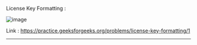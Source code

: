 License Key Formatting :

![image](https://user-images.githubusercontent.com/23376002/191540730-3118ea21-ed71-42d6-a216-750193f95f6c.png)


Link : https://practice.geeksforgeeks.org/problems/license-key-formatting/1


--------------------------------------------------------------------------------------------------------------------------------------------------------
